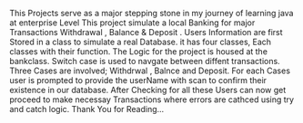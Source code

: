 This Projects serve as a major stepping stone in my journey of learning java at enterprise Level
This project simulate a local Banking for major Transactions
Withdrawal , Balance & Deposit .
Users Information are first Stored in a class to simulate a real Database.
it has four classes, Each classes with their function. 
The Logic for the project is housed at the bankclass. Switch case is used to navgate between diffent transactions.
Three Cases are involved; Withdrwal , Balnce and Deposit.
For each Cases user is prompted to provide the userName with scan to confirm their existence in our database.
After Checking for all these Users can now get proceed to make necessay Transactions where errors are cathced using try and catch logic.
Thank You for Reading... 

